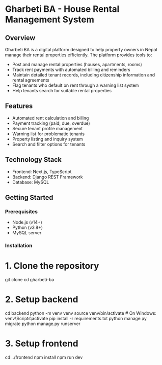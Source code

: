 # Gharbeti BA - House Rental Management System

## Overview

Gharbeti BA is a digital platform designed to help property owners in Nepal manage their rental properties efficiently. The platform provides tools to:

- Post and manage rental properties (houses, apartments, rooms)
- Track rent payments with automated billing and reminders
- Maintain detailed tenant records, including citizenship information and rental agreements
- Flag tenants who default on rent through a warning list system
- Help tenants search for suitable rental properties

## Features

- Automated rent calculation and billing
- Payment tracking (paid, due, overdue)
- Secure tenant profile management
- Warning list for problematic tenants
- Property listing and inquiry system
- Search and filter options for tenants

## Technology Stack

- Frontend: Next.js, TypeScript
- Backend: Django REST Framework
- Database: MySQL

## Getting Started

### Prerequisites

- Node.js (v14+)
- Python (v3.8+)
- MySQL server

### Installation

# 1. Clone the repository
git clone <your-repo-url>
cd gharbeti-ba

# 2. Setup backend
cd backend
python -m venv venv
source venv/bin/activate      # On Windows: venv\Scripts\activate
pip install -r requirements.txt
python manage.py migrate
python manage.py runserver

# 3. Setup frontend
cd ../frontend
npm install
npm run dev

